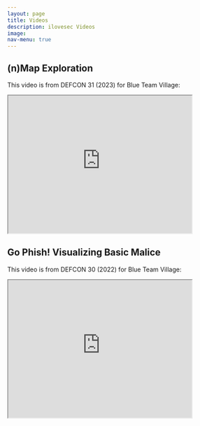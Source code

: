 ```yaml
---
layout: page
title: Videos
description: ilovesec Videos
image: 
nav-menu: true
---
```


<h2>(n)Map Exploration</h2>
<p>This video is from DEFCON 31 (2023) for Blue Team Village:</p>
 <iframe width="420" height="315"
src="https://www.youtube.com/watch?v=kKeV-Es17dc">
</iframe> 

<h2>Go Phish! Visualizing Basic Malice</h2>
<p>This video is from DEFCON 30 (2022) for Blue Team Village:</p>
 <iframe width="420" height="315"
src="https://www.youtube.com/watch?v=oXlCyvFed6Q">
</iframe> 